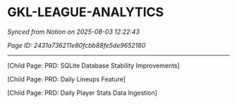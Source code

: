 # GKL-LEAGUE-ANALYTICS

*Synced from Notion on 2025-08-03 12:22:43*

*Page ID: 2431a736211e80fcbb88fe5de9652180*

---

[Child Page: PRD: SQLite Database Stability Improvements]

[Child Page: PRD: Daily Lineups Feature]

[Child Page: PRD: Daily Player Stats Data Ingestion]
